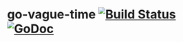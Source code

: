 # go-vague-time [![Build Status](https://travis-ci.org/mhemmings/go-vague-time.svg?branch=master)](https://travis-ci.org/mhemmings/go-vague-time) [![GoDoc](https://godoc.org/github.com/mhemmings/go-vague-time?status.svg)](https://godoc.org/github.com/mhemmings/go-vague-time)
